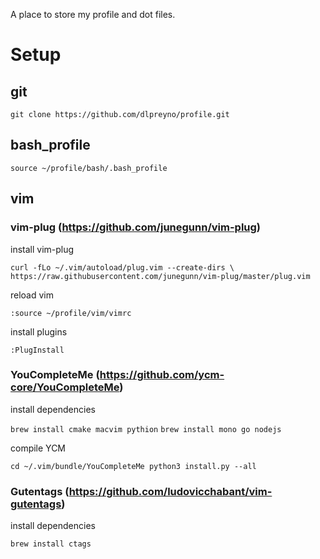 A place to store my profile and dot files.

# Setup
## git

``git clone https://github.com/dlpreyno/profile.git``

## bash_profile

``source ~/profile/bash/.bash_profile``

## vim

### vim-plug (https://github.com/junegunn/vim-plug)

install vim-plug

``curl -fLo ~/.vim/autoload/plug.vim --create-dirs \
    https://raw.githubusercontent.com/junegunn/vim-plug/master/plug.vim
``

reload vim

``:source ~/profile/vim/vimrc``

install plugins

``:PlugInstall``

### YouCompleteMe (https://github.com/ycm-core/YouCompleteMe)

install dependencies

``brew install cmake macvim pythion``
``brew install mono go nodejs``

compile YCM

``cd ~/.vim/bundle/YouCompleteMe
python3 install.py --all
``

### Gutentags (https://github.com/ludovicchabant/vim-gutentags)

install dependencies

``brew install ctags``
